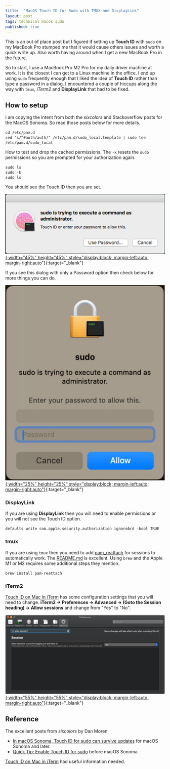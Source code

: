 ```yaml
---
title:  "MacOS Touch ID for Sudo with TMUX and DisplayLink"
layout: post
tags: technical macos sudo
published: true
---
```


This is an out of place post but I figured if setting up **Touch ID** with `sudo` on my MacBook Pro stumped me that it would cause others issues and worth a quick write up. Also worth having around when I get a new MacBook Pro in the future.

So to start, I use a MacBook Pro M2 Pro for my daily driver machine at work. It is the closest I can get to a Linux machine in the office. I end up using `sudo` frequently enough that I liked the idea of **Touch ID** rather than type a password in a dialog. I encountered a couple of hiccups along the way with `tmux`, *iTerm2* and **DisplayLink** that had to be fixed.

<!-- excerpt-end -->

## How to setup

I am copying the intent from both the *sixcolors* and Stackoverflow posts for the MacOS Sonoma. So read those posts below for more details.

``` shell
cd /etc/pam.d
sed "s/^#auth/auth/" /etc/pam.d/sudo_local.template | sudo tee /etc/pam.d/sudo_local
```

How to test and drop the cached permissions. The `-k` resets the `sudo` permissions so you are prompted for your authorization again.

```console
sudo ls
sudo -k
sudo ls
```

You should see the Touch ID then you are set.

[![macOS Touch ID dialog](/assets/images/macos-touchid-sudo.png "macOS Touch ID dialog"){:width="45%" height="45%" style="display:block; margin-left:auto; margin-right:auto"}](/assets/images/macos-touchid-sudo.png){:target="_blank"}

If you see this dialog with only a Password option then check below for more things you can do.

[![macOS Password dialog](/assets/images/macos-password-sudo.png "macOS Password dialog"){:width="25%" height="25%" style="display:block; margin-left:auto; margin-right:auto"}](/assets/images/macos-password-sudo.png){:target="_blank"}

### DisplayLink

If you are using **DisplayLink** then you will need to enable permissions or you will not see the Touch ID option.

``` shell
defaults write com.apple.security.authorization ignoreArd -bool TRUE
```

### tmux

If you are using `tmux` then you need to add [pam_reattach](https://github.com/fabianishere/pam_reattach) for sessions to automatically work. The [README.md](https://github.com/fabianishere/pam_reattach/blob/master/README.md) is excellent. Using `brew` and the Apple M1 or M2 requires some additional steps they mention.

``` shell
brew install pam-reattach
```

### iTerm2

[Touch ID on Mac in iTerm](https://apple.stackexchange.com/questions/259093/can-touch-id-on-mac-authenticate-sudo-in-terminal/355880#355880) has some configuration settings that you will need to change.
**iTerm2 -> Preferences -> Advanced -> (Goto the Session heading) -> Allow sessions** and change from "Yes" to "No".

[![macOS iTerm2 dialog](/assets/images/macos-iterm2-sudo.png "macOS iTerm2 dialog"){:width="55%" height="55%" style="display:block; margin-left:auto; margin-right:auto"}](/assets/images/macos-iterm2-sudo.png){:target="_blank"}

## Reference

The excellent posts from *sixcolors* by Dan Moren

- [In macOS Sonoma, Touch ID for sudo can survive updates](https://sixcolors.com/post/2023/08/in-macos-sonoma-touch-id-for-sudo-can-survive-updates/) for macOS Sonoma and later.
- [Quick Tip: Enable Touch ID for sudo](https://sixcolors.com/post/2020/11/quick-tip-enable-touch-id-for-sudo/) before macOS Sonoma.

[Touch ID on Mac in iTerm](https://apple.stackexchange.com/a/355880) had useful information needed.
